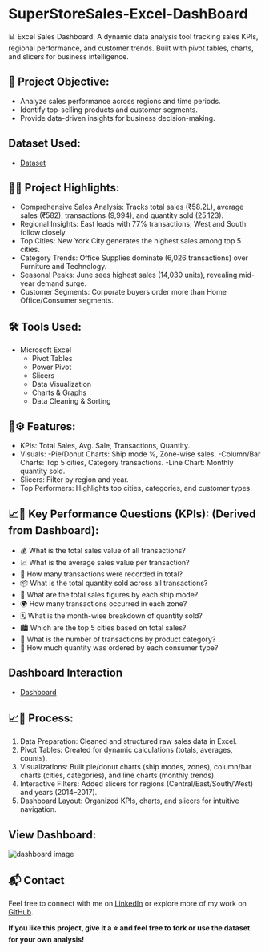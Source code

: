 # SuperStoreSales-Excel-DashBoard
📊 Excel Sales Dashboard: A dynamic data analysis tool tracking sales KPIs, regional performance, and customer trends. Built with pivot tables, charts, and slicers for business intelligence.

## 🎯 Project Objective:
- Analyze sales performance across regions and time periods.
- Identify top-selling products and customer segments.
- Provide data-driven insights for business decision-making.

## Dataset Used:
- <a href="https://github.com/DivyaJain-DataAnalyst/SuperStoreSales-Excel-DashBoard/blob/main/Superstore%20Data.xlsx"> Dataset </a>

## 📌🌟 Project Highlights:
- Comprehensive Sales Analysis: Tracks total sales (₹58.2L), average sales (₹582), transactions (9,994), and quantity sold (25,123).
- Regional Insights: East leads with 77% transactions; West and South follow closely.
- Top Cities: New York City generates the highest sales among top 5 cities.
- Category Trends: Office Supplies dominate (6,026 transactions) over Furniture and Technology.
- Seasonal Peaks: June sees highest sales (14,030 units), revealing mid-year demand surge.
- Customer Segments: Corporate buyers order more than Home Office/Consumer segments.

## 🛠️ Tools Used:
- Microsoft Excel  
  - Pivot Tables
  - Power Pivot
  - Slicers
  - Data Visualization
  - Charts & Graphs  
  - Data Cleaning & Sorting  

## 🌟⚙️ Features:
- KPIs: Total Sales, Avg. Sale, Transactions, Quantity.
- Visuals: 
      -Pie/Donut Charts: Ship mode %, Zone-wise sales.
      -Column/Bar Charts: Top 5 cities, Category transactions.
      -Line Chart: Monthly quantity sold.
- Slicers: Filter by region and year.
- Top Performers: Highlights top cities, categories, and customer types.

## 📈📌  Key Performance Questions (KPIs): (Derived from Dashboard):
- 💰 What is the total sales value of all transactions?
- 📈 What is the average sales value per transaction?
- 🔢 How many transactions were recorded in total?
- 📦 What is the total quantity sold across all transactions?
- 🚚 What are the total sales figures by each ship mode?
- 🌍 How many transactions occurred in each zone?
- 🗓️ What is the month-wise breakdown of quantity sold?
- 🏙️ Which are the top 5 cities based on total sales?
- 📂 What is the number of transactions by product category?
- 👥 How much quantity was ordered by each consumer type?
  
## Dashboard Interaction
- <a href="https://github.com/DivyaJain-DataAnalyst/SuperStoreSales-Excel-DashBoard/blob/main/dashboard%20image.JPG"> Dashboard <a>

## 📈🔄 Process:
1) Data Preparation: Cleaned and structured raw sales data in Excel.
2) Pivot Tables: Created for dynamic calculations (totals, averages, counts).
3) Visualizations: Built pie/donut charts (ship modes, zones), column/bar charts (cities, categories), and line charts (monthly trends).
4) Interactive Filters: Added slicers for regions (Central/East/South/West) and years (2014–2017).
5) Dashboard Layout: Organized KPIs, charts, and slicers for intuitive navigation.
   
## View Dashboard:
![dashboard image](https://github.com/user-attachments/assets/2de295c8-9b07-4223-a383-17d0c42f4b3f)

## 📬 Contact
Feel free to connect with me on [LinkedIn](www.linkedin.com/in/divyajain-dataanalyst) or explore more of my work on [GitHub](https://github.com/divyakm09).

**If you like this project, give it a ⭐ and feel free to fork or use the dataset for your own analysis!**
